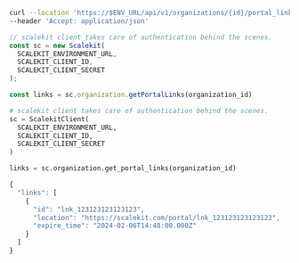 
<CodeWithHeader method="get" endpoint="/api/v1/organizations/{id}/portal_links">
<Tabs groupId="tech-stack" querystring>
<TabItem value="curl" label="cURL">

```bash showLineNumbers
curl --location 'https://$ENV_URL/api/v1/organizations/{id}/portal_links' \
--header 'Accept: application/json'
```

</TabItem>
<TabItem value="nodejs" label="Node.js">

```js showLineNumbers
// scalekit client takes care of authentication behind the scenes.
const sc = new Scalekit(
  SCALEKIT_ENVIRONMENT_URL,
  SCALEKIT_CLIENT_ID,
  SCALEKIT_CLIENT_SECRET
);

const links = sc.organization.getPortalLinks(organization_id)

```

</TabItem>
<TabItem value="py" label="Python">

```python showLineNumbers
# scalekit client takes care of authentication behind the scenes.
sc = ScalekitClient(
  SCALEKIT_ENVIRONMENT_URL,
  SCALEKIT_CLIENT_ID,
  SCALEKIT_CLIENT_SECRET
)

links = sc.organization.get_portal_links(organization_id)

```
</TabItem>
</Tabs>
</CodeWithHeader>
<CodeWithHeader title="Response">

```js
{
  "links": [
    {
      "id": "lnk_123123123123123",
      "location": "https://scalekit.com/portal/lnk_123123123123123",
      "expire_time": "2024-02-06T14:48:00.000Z"
    }
  ]
}
```

</CodeWithHeader>
